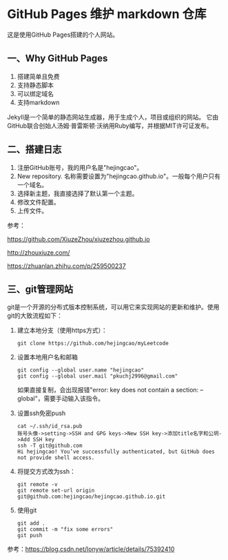 # GitHub Pages 维护 markdown 仓库

这是使用GitHub Pages搭建的个人网站。

## 一、Why GitHub Pages

1. 搭建简单且免费
2. 支持静态脚本
3. 可以绑定域名
4. 支持markdown

Jekyll是一个简单的静态网站生成器，用于生成个人，项目或组织的网站。 它由GitHub联合创始人汤姆·普雷斯顿·沃纳用Ruby编写，并根据MIT许可证发布。

## 二、搭建日志

1. 注册GitHub账号，我的用户名是"hejingcao"。
2. New repository. 名称需要设置为"hejingcao.github.io"。一般每个用户只有一个域名。
3. 选择新主题，我直接选择了默认第一个主题。
4. 修改文件配置。
5. 上传文件。

参考：

https://github.com/XiuzeZhou/xiuzezhou.github.io 

http://zhouxiuze.com/

https://zhuanlan.zhihu.com/p/259500237

## 三、git管理网站

git是一个开源的分布式版本控制系统，可以用它来实现网站的更新和维护。使用git的大致流程如下：

1. 建立本地分支（使用https方式）：

   ```shell
   git clone https://github.com/hejingcao/myLeetcode
   ```

2. 设置本地用户名和邮箱

   ```shell
   git config --global user.name "hejingcao"
   git config --global user.mail "pkuchj2996@gmail.com"
   ```

   如果直接复制，会出现报错"error: key does not contain a section: –global"，需要手动输入该指令。

3. 设置ssh免密push

   ```shell
   cat ~/.ssh/id_rsa.pub
   账号头像->setting->SSH and GPG keys->New SSH key->添加title名字和公玥->Add SSH key
   ssh -T git@github.com
   Hi hejingcao! You’ve successfully authenticated, but GitHub does not provide shell access.
   ```

4. 将提交方式改为ssh：

   ```shell
   git remote -v
   git remote set-url origin git@github.com:hejingcao/hejingcao.github.io.git
   ```

5. 使用git

   ```
   git add .
   git commit -m "fix some errors"
   git push
   ```

   

参考：https://blog.csdn.net/lonyw/article/details/75392410